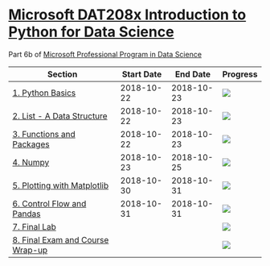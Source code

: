 # [Microsoft DAT208x Introduction to Python for Data Science](https://courses.edx.org/courses/course-v1:Microsoft+DAT208x+3T2018/course/#block-v1:Microsoft+DAT208x+3T2018+type@chapter+block@0f10a306d95945e886626db797e4b2f5)

Part 6b of [Microsoft Professional Program in Data Science](https://github.com/dylan-wu/Microsoft-Professional-Program-in-Data-Science)

| Section | Start Date | End Date | Progress |
|---------|------------|----------|----------|
| [1. Python Basics](1-python-basics.md) | 2018-10-22 | 2018-10-23 | ![](http://progressed.io/bar/100) |
| [2. List - A Data Structure](2-list-a-data-structure) | 2018-10-22 | 2018-10-23 | ![](http://progressed.io/bar/100) |
| [3. Functions and Packages](3-functions-and-packages) | 2018-10-22 | 2018-10-23 | ![](http://progressed.io/bar/100) |
| [4. Numpy](4-numpy) | 2018-10-23 | 2018-10-25 | ![](http://progressed.io/bar/100) |
| [5. Plotting with Matplotlib](5-plotting-with-matplotlib) | 2018-10-30 | 2018-10-31 | ![](http://progressed.io/bar/100) |
| [6. Control Flow and Pandas](6-control-flow-and-pandas) | 2018-10-31 | 2018-10-31 | ![](http://progressed.io/bar/100) |
| [7. Final Lab](7-final-lab) |  |  | ![](http://progressed.io/bar/0) |
| [8. Final Exam and Course Wrap-up](8-final-exam-and-course-wrap-up) |  |  | ![](http://progressed.io/bar/0) |
